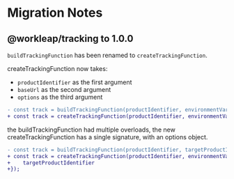 # Migration Notes

## @workleap/tracking to 1.0.0

`buildTrackingFunction` has been renamed to `createTrackingFunction`.

createTrackingFunction now takes:
- `productIdentifier` as the first argument
- `baseUrl` as the second argument
- `options` as the third argument

```diff
- const track = buildTrackingFunction(productIdentifier, environmentVariables.navigationApiBaseUrl);
+ const track = createTrackingFunction(productIdentifier, environmentVariables.navigationApiBaseUrl);
```

the buildTrackingFunction had multiple overloads, the new createTrackingFunction has a single signature, with an options object.

```diff
- const track = buildTrackingFunction(productIdentifier, targetProductIdentifier, environmentVariables.navigationApiBaseUrl);
+ const track = createTrackingFunction(productIdentifier, environmentVariables.navigationApiBaseUrl, {
+    targetProductIdentifier
+});
```
